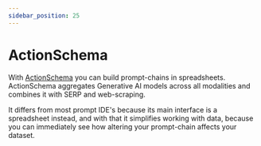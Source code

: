 ```yaml
---
sidebar_position: 25
---
```


# ActionSchema

With [ActionSchema](https://actionschema.com) you can build prompt-chains in spreadsheets. ActionSchema aggregates Generative AI models across all modalities and combines it with SERP and web-scraping.

It differs from most prompt IDE's because its main interface is a spreadsheet instead, and with that it simplifies working with data, because you can immediately see how altering your prompt-chain affects your dataset.
